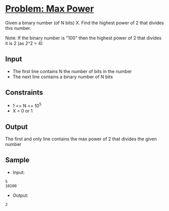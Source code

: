 # [Problem: Max Power](https://www.codechef.com/problems/MAX2)

Given a binary number (of N bits) X. Find the highest power of 2 that divides this number.

Note: If the binary number is "100" then the highest power of 2 that divides it is 2 (as 2^2 = 4)

## Input

- The first line contains N the number of bits in the number
- The next line contains a binary number of N bits 

## Constraints

- 1 <= N <= 10<sup>5</sup>
- X = 0 or 1

## Output

The first and only line contains the max power of 2 that divides the given number

## Sample

- Input:
```
5
10100
```

- Output:
```
2
```
